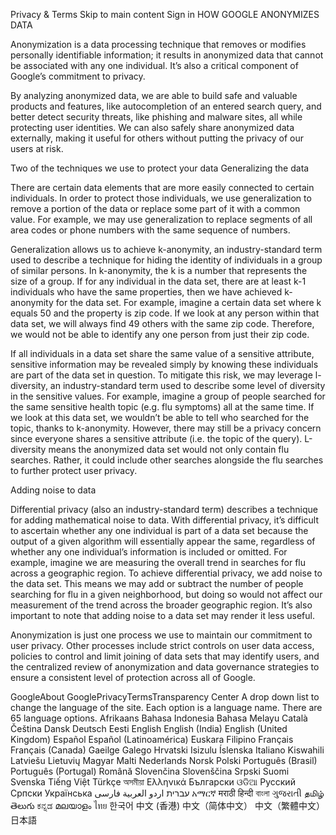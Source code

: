 Privacy & Terms
Skip to main content
Sign in
HOW GOOGLE ANONYMIZES DATA

Anonymization is a data processing technique that removes or modifies personally identifiable information; it results in anonymized data that cannot be associated with any one individual. It’s also a critical component of Google’s commitment to privacy.

By analyzing anonymized data, we are able to build safe and valuable products and features, like autocompletion of an entered search query, and better detect security threats, like phishing and malware sites, all while protecting user identities. We can also safely share anonymized data externally, making it useful for others without putting the privacy of our users at risk.

Two of the techniques we use to protect your data
Generalizing the data

There are certain data elements that are more easily connected to certain individuals. In order to protect those individuals, we use generalization to remove a portion of the data or replace some part of it with a common value. For example, we may use generalization to replace segments of all area codes or phone numbers with the same sequence of numbers.

Generalization allows us to achieve k-anonymity, an industry-standard term used to describe a technique for hiding the identity of individuals in a group of similar persons. In k-anonymity, the k is a number that represents the size of a group. If for any individual in the data set, there are at least k-1 individuals who have the same properties, then we have achieved k-anonymity for the data set. For example, imagine a certain data set where k equals 50 and the property is zip code. If we look at any person within that data set, we will always find 49 others with the same zip code. Therefore, we would not be able to identify any one person from just their zip code.

If all individuals in a data set share the same value of a sensitive attribute, sensitive information may be revealed simply by knowing these individuals are part of the data set in question. To mitigate this risk, we may leverage l-diversity, an industry-standard term used to describe some level of diversity in the sensitive values. For example, imagine a group of people searched for the same sensitive health topic (e.g. flu symptoms) all at the same time. If we look at this data set, we wouldn’t be able to tell who searched for the topic, thanks to k-anonymity. However, there may still be a privacy concern since everyone shares a sensitive attribute (i.e. the topic of the query). L-diversity means the anonymized data set would not only contain flu searches. Rather, it could include other searches alongside the flu searches to further protect user privacy.

Adding noise to data

Differential privacy (also an industry-standard term) describes a technique for adding mathematical noise to data. With differential privacy, it’s difficult to ascertain whether any one individual is part of a data set because the output of a given algorithm will essentially appear the same, regardless of whether any one individual’s information is included or omitted. For example, imagine we are measuring the overall trend in searches for flu across a geographic region. To achieve differential privacy, we add noise to the data set. This means we may add or subtract the number of people searching for flu in a given neighborhood, but doing so would not affect our measurement of the trend across the broader geographic region. It’s also important to note that adding noise to a data set may render it less useful.

Anonymization is just one process we use to maintain our commitment to user privacy. Other processes include strict controls on user data access, policies to control and limit joining of data sets that may identify users, and the centralized review of anonymization and data governance strategies to ensure a consistent level of protection across all of Google.

GoogleAbout GooglePrivacyTermsTransparency Center
A drop down list to change the language of the site. Each option is a language name. There are 65 language options.
Afrikaans
Bahasa Indonesia
Bahasa Melayu
Català
Čeština
Dansk
Deutsch
Eesti
English
English (India)
English (United Kingdom)
Español
Español (Latinoamérica)
Euskara
Filipino
Français
Français (Canada)
Gaeilge
Galego
Hrvatski
Isizulu
Íslenska
Italiano
Kiswahili
Latviešu
Lietuvių
Magyar
Malti
Nederlands
Norsk
Polski
Português (Brasil)
Português (Portugal)
Română
Slovenčina
Slovenščina
Srpski
Suomi
Svenska
Tiếng Việt
Türkçe
অসমীয়া
Ελληνικά
Български
ଓଡିଆ
Русский
Српски
Українська
‫עברית‬
‫اردو‬
‫العربية‬
‫فارسی‬
አማርኛ
मराठी
हिन्दी
বাংলা
ગુજરાતી
தமிழ்
తెలుగు
ಕನ್ನಡ
മലയാളം
ไทย
한국어
中文 (香港)
中文（简体中文）
中文（繁體中文）
日本語